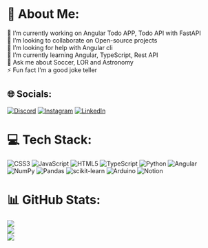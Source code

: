 # 💫 About Me:
🔭 I’m currently working on Angular Todo APP, Todo API with FastAPI<br>👯 I’m looking to collaborate on Open-source projects<br>🤝 I’m looking for help with Angular cli<br>🌱 I’m currently learning Angular, TypeScript, Rest API<br>💬 Ask me about Soccer, LOR and Astronomy<br>⚡ Fun fact I'm a good joke teller


## 🌐 Socials:
[![Discord](https://img.shields.io/badge/Discord-%237289DA.svg?logo=discord&logoColor=white)](htttps://discord.gg/https://discordapp.com/users/719685530354450492/) [![Instagram](https://img.shields.io/badge/Instagram-%23E4405F.svg?logo=Instagram&logoColor=white)](https://instagram.com/_thiagosav) [![LinkedIn](https://img.shields.io/badge/LinkedIn-%230077B5.svg?logo=linkedin&logoColor=white)](https://linkedin.com/in/thiago-vasconcelos3009) 

# 💻 Tech Stack:
![CSS3](https://img.shields.io/badge/css3-%231572B6.svg?style=for-the-badge&logo=css3&logoColor=white) ![JavaScript](https://img.shields.io/badge/javascript-%23323330.svg?style=for-the-badge&logo=javascript&logoColor=%23F7DF1E) ![HTML5](https://img.shields.io/badge/html5-%23E34F26.svg?style=for-the-badge&logo=html5&logoColor=white) ![TypeScript](https://img.shields.io/badge/typescript-%23007ACC.svg?style=for-the-badge&logo=typescript&logoColor=white) ![Python](https://img.shields.io/badge/python-3670A0?style=for-the-badge&logo=python&logoColor=ffdd54) ![Angular](https://img.shields.io/badge/angular-%23DD0031.svg?style=for-the-badge&logo=angular&logoColor=white) ![NumPy](https://img.shields.io/badge/numpy-%23013243.svg?style=for-the-badge&logo=numpy&logoColor=white) ![Pandas](https://img.shields.io/badge/pandas-%23150458.svg?style=for-the-badge&logo=pandas&logoColor=white) ![scikit-learn](https://img.shields.io/badge/scikit--learn-%23F7931E.svg?style=for-the-badge&logo=scikit-learn&logoColor=white) ![Arduino](https://img.shields.io/badge/-Arduino-00979D?style=for-the-badge&logo=Arduino&logoColor=white) ![Notion](https://img.shields.io/badge/Notion-%23000000.svg?style=for-the-badge&logo=notion&logoColor=white)
# 📊 GitHub Stats:
![](https://github-readme-stats.vercel.app/api?username=Thiagovasc&theme=dark&hide_border=true&include_all_commits=false&count_private=false)<br/>
![](https://github-readme-streak-stats.herokuapp.com/?user=Thiagovasc&theme=dark&hide_border=true)<br/>
![](https://github-readme-stats.vercel.app/api/top-langs/?username=Thiagovasc&theme=dark&hide_border=true&include_all_commits=false&count_private=false&layout=compact)

<!-- Proudly created with GPRM ( https://gprm.itsvg.in ) -->
